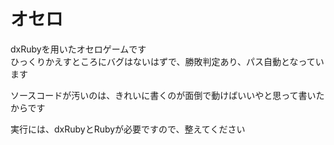 # オセロ
dxRubyを用いたオセロゲームです  
ひっくりかえすところにバグはないはずで、勝敗判定あり、パス自動となっています

ソースコードが汚いのは、きれいに書くのが面倒で動けばいいやと思って書いたからです  

実行には、dxRubyとRubyが必要ですので、整えてください